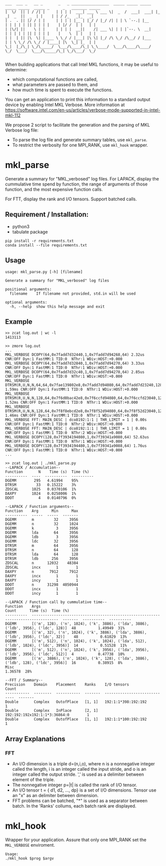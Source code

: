 ```
___  ___ _   __ _       _   _ _________________  _____ _____ _____   _____ _____  _____ _      _   _______ _____ 
|  \/  || | / /| |     | | | |  ___| ___ \ ___ \|  _  /  ___|  ___| |_   _|  _  ||  _  | |    | | / /_   _|_   _|
| .  . || |/ / | |     | | | | |__ | |_/ / |_/ /| | | \ `--.| |__     | | | | | || | | | |    | |/ /  | |   | |  
| |\/| ||    \ | |     | | | |  __||    /| ___ \| | | |`--. \  __|    | | | | | || | | | |    |    \  | |   | |  
| |  | || |\  \| |____ \ \_/ / |___| |\ \| |_/ /\ \_/ /\__/ / |___    | | \ \_/ /\ \_/ / |____| |\  \_| |_  | |  
\_|  |_/\_| \_/\_____/  \___/\____/\_| \_\____/  \___/\____/\____/    \_/  \___/  \___/\_____/\_| \_/\___/  \_/  
                                                                                                                 
```

When building applications that call Intel MKL functions, it may be useful to determine:
 - which computational functions are called,
 - what parameters are passed to them, and
 - how much time is spent to execute the functions.

You can get an application to print this information to a standard output device by enabling Intel MKL Verbose. More information at https://software.intel.com/en-us/articles/verbose-mode-supported-in-intel-mkl-112

We propose 2 script to facilitate the generation and the parsing of MKL Verbose log file:
- To parse the log file and generate summary tables, use `mkl_parse`.
- To restrict the verbosity for one MPI_RANK, use `mkl_hook` wrapper.

# mkl_parse 
Generate a summary for "MKL_verbosed" log files.
For LAPACK, display the cummulative time spend by function, the range of arguments of those function, and the most expensive function calls.

For FTT, display the rank and I/O tensors. Support batched calls.

## Requirement / Installation:
- python3
- tabulate package

```
pip install -r requirements.txt
conda install --file requirements.txt
```
## Usage
```
usage: mkl_parse.py [-h] [filename]

Generate a summary for "MKL_verbosed" log files

positional arguments:
  filename    If filename not provided, std.in will be used

optional arguments:
  -h, --help  show this help message and exit
```


##  Example
```
>> zcat log.out | wc -l
1413113

>> zmore log.out 
...
MKL_VERBOSE DCOPY(64,0x7fadd7d32440,1,0x7fadd7d94268,64) 2.32us CNR:OFF Dyn:1 FastMM:1 TID:0  NThr:1 WDiv:HOST:+0.000
MKL_VERBOSE DCOPY(64,0x7fadd7d32840,1,0x7fadd7d94270,64) 3.33us CNR:OFF Dyn:1 FastMM:1 TID:0  NThr:1 WDiv:HOST:+0.000
MKL_VERBOSE DCOPY(64,0x7fadd7d32c40,1,0x7fadd7d94278,64) 2.85us CNR:OFF Dyn:1 FastMM:1 TID:0  NThr:1 WDiv:HOST:+0.000
MKL_VERBOSE DTRSM(R,U,N,N,64,64,0x7fae139802e8,0x7fadd7d94080,64,0x7fadd7d23240,128) 1.59ms CNR:OFF Dyn:1 FastMM:1 TID:0  NThr:1 WDiv:HOST:+0.000
MKL_VERBOSE DTRSM(R,U,N,N,128,64,0x7f6d0bac42e8,0x7f6ccfd94080,64,0x7f6ccfd23040,128) 1.52ms CNR:OFF Dyn:1 FastMM:1 TID:0  NThr:1 WDiv:HOST:+0.000
MKL_VERBOSE DTRSM(R,U,N,N,128,64,0x7f8f8ebcd2e8,0x7f8f52d94080,64,0x7f8f52d23040,128) 1.46ms CNR:OFF Dyn:1 FastMM:1 TID:0  NThr:1 WDiv:HOST:+0.000
MKL_VERBOSE FFT: MAIN_DESC | dco8192:1:1 | THR_LIMIT = 1 | 0.00s CNR:OFF Dyn:1 FastMM:1 TID:0  NThr:2 WDiv:HOST:+0.000
MKL_VERBOSE FFT: MAIN_DESC | dco8192:1:1 | THR_LIMIT = 1 | 0.00s CNR:OFF Dyn:1 FastMM:1 TID:0  NThr:2 WDiv:HOST:+0.000
MKL_VERBOSE DCOPY(128,0x7f3934194080,1,0x7f39341a9080,64) 52.63us CNR:OFF Dyn:1 FastMM:1 TID:0  NThr:1 WDiv:HOST:+0.000
MKL_VERBOSE DCOPY(128,0x7f3934194480,1,0x7f39341a9088,64) 1.76us CNR:OFF Dyn:1 FastMM:1 TID:0  NThr:1 WDiv:HOST:+0.000
...

>> zcat log.out | ./mkl_parse.py
--LAPACK / Accumulation--
Function       N    Time (s)  Time (%)
----------  ----  ----------  ----------
DGEMM        295   4.61994    95%
DTRSM         33   0.15222    3%
ZDSCAL      1025   0.0370106  1%
DAXPY       1024   0.0258006  1%
DDOT           4   0.0140796  0%

--LAPACK / Function arguments--
Function    Arg      Min      Max
----------  -----  -----  -------
DGEMM       m         32     3956
DGEMM       n         32     1024
DGEMM       k          3     3956
DGEMM       lda       64     3956
DGEMM       ldb        3     3956
DGEMM       ldc       32     3956
DTRSM       m         64     3956
DTRSM       n         64      128
DTRSM       lda       64      128
DTRSM       ldb      256     3956
ZDSCAL      n      12032    48384
ZDSCAL      incx       1        1
DAXPY       n       7912     7912
DAXPY       incx       1        1
DAXPY       incy       1        1
DDOT        n      31298  4050944
DDOT        incx       1        1
DDOT        incy       1        1

--LAPACK / Function call by cummulative time--
Function    Args                                                                                Count      Time (s)  Time (%)
----------  ----------------------------------------------------------------------------------  -------  ----------  ----------
DGEMM       [('m', 128), ('n', 1024), ('k', 3886), ('lda', 3886), ('ldb', 3956), ('ldc', 128)]  48          1.49949  31%
DGEMM       [('m', 32), ('n', 1024), ('k', 3886), ('lda', 3886), ('ldb', 3956), ('ldc', 32)]    48          0.61029  13%
DGEMM       [('m', 512), ('n', 1024), ('k', 1024), ('lda', 512), ('ldb', 1024), ('ldc', 3956)]  14          0.51528  11%
DGEMM       [('m', 512), ('n', 1024), ('k', 3956), ('lda', 3956), ('ldb', 3956), ('ldc', 512)]  4           0.47738  10%
DGEMM       [('m', 3886), ('n', 1024), ('k', 128), ('lda', 3886), ('ldb', 128), ('ldc', 3956)]  16          0.38915  8%
Misc                                                                                                        1.36578  28%

--FFT / Summary--
Precision    Domain    Placement    Ranks    I/O tensors                      Count
-----------  --------  -----------  -------  -----------------------------  -------
Double       Complex   OutofPlace   [1, 1]   192:1:1*398:192:192                  1
Double       Complex   InPlace      [2, 1]   192:192:192x192:1:1*3:36864:0        1
Double       Complex   OutofPlace   [1, 1]   192:1:1*100:192:192                  1
```
##  Array Explanations

### 

### FFT 

- An I/O  dimension is  a triple d=(n,i,o),  where n is  a nonnegative integer called the length, i is an integer called the input stride, and o is  an  integer  called  the output  stride. ',' is used as a delimiter between element of the triple.
- The nonnegative integer p=|t| is called the rank of I/O tensor.
- An I/O tensor t = { d1, d2, ..., dp}  is a set of I/O dimensions. Tensor use an "x" as an delimiter between dimension.
- FFT problems can be batched, "\*" is used as a separator between batch. In the 'Ranks' collums, each batch rank are displayed.

# mkl_hook
Wrapper  for your application. Assure that only one MPI_RANK set the `MKL_VERBOSE` enviroment.

```
Usage:
./mkl_hook $prog $argv
```

